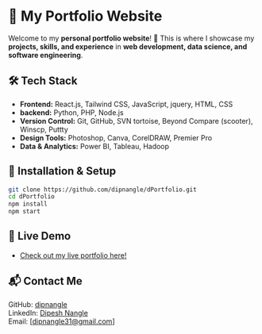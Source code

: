# 🌟 My Portfolio Website

Welcome to my **personal portfolio website**! 🚀 This is where I showcase my **projects, skills, and experience** in **web development, data science, and software engineering**.

## 🛠️ Tech Stack
- **Frontend:** React.js, Tailwind CSS, JavaScript, jquery, HTML, CSS
- **backend:** Python, PHP, Node.js
- **Version Control:** Git, GitHub, SVN tortoise, Beyond Compare (scooter), Winscp, Puttty
- **Design Tools:** Photoshop, Canva, CorelDRAW, Premier Pro
- **Data & Analytics:** Power BI, Tableau, Hadoop 

## 🚀 Installation & Setup

```sh
git clone https://github.com/dipnangle/dPortfolio.git
cd dPortfolio
npm install
npm start
```

## 🎯 Live Demo
- [Check out my live portfolio here!](https://dipnangle.com/)

## 📬 Contact Me
GitHub: [dipnangle](https://github.com/dipnangle)\
LinkedIn: [Dipesh Nangle](https://www.linkedin.com/in/dipesh-nangle-69419613a/)\
Email: [dipnangle31@gmail.com]
